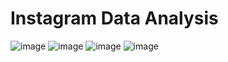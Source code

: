 # Instagram Data Analysis  
![image](https://user-images.githubusercontent.com/67740644/123454718-82ee5900-d5fe-11eb-8562-8e4cb5ddeceb.png)  ![image](https://user-images.githubusercontent.com/67740644/123454970-c6e15e00-d5fe-11eb-93b7-02c16ea2cc59.png) ![image](https://user-images.githubusercontent.com/67740644/123455175-0ad46300-d5ff-11eb-9435-43d97e46d29e.png) ![image](https://user-images.githubusercontent.com/67740644/123455778-be3d5780-d5ff-11eb-8a8c-b65257df064c.png)





